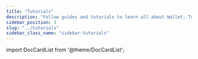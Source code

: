 ```yaml
---
title: "Tutorials"
description: "Follow guides and tutorials to learn all about Wallet, Token, NFT, Blockchain, Market Data APIs"
sidebar_position: 3
slug: "../tutorials"
sidebar_class_name: "sidebar-tutorials"
---
```


import DocCardList from '@theme/DocCardList';

<DocCardList />
